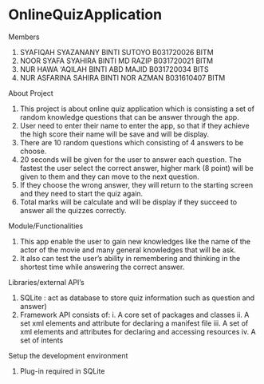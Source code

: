 # OnlineQuizApplication

Members
1.	SYAFIQAH SYAZANANY BINTI SUTOYO	     B031720026     BITM
2.	NOOR SYAFA SYAHIRA BINTI MD RAZIP	     B031720021	BITM
3.	NUR HAWA ‘AQILAH BINTI ABD MAJID	     B031720034	BITS
4.	NUR ASFARINA SAHIRA BINTI NOR AZMAN     B031610407     BITM



About Project
1.	This project is about online quiz application which is consisting a set of random knowledge questions that can be answer through the app.
2.	User need to enter their name to enter the app, so that if they achieve the high score their name will be save and will be display.
3.	There are 10 random questions which consisting of 4 answers to be choose.
4.	20 seconds will be given for the user to answer each question. The fastest the user select the correct answer, higher mark (8 point) will be given to them and they can move to the next question.
5.	If they choose the wrong answer, they will return to the starting screen and they need to start the quiz again.
6.	Total marks will be calculate and will be display if they succeed to answer all the quizzes correctly.



Module/Functionalities
1.	This app enable the user to gain new knowledges like the name of the actor of the movie and many general knowledges that will be ask.
2.	It also can test the user’s ability in remembering and thinking in the shortest time while answering the correct answer.



Libraries/external API’s
1.	SQLite : act as database to store quiz information such as question and answer)
2.	Framework API consists of:
     i.	A core set of packages and classes
    ii.	A set xml elements and attribute for declaring a manifest file
   iii.	A set of xml elements and attributes for declaring and accessing resources
    iv.   A set of intents



Setup the development environment
1.	Plug-in required in SQLite
